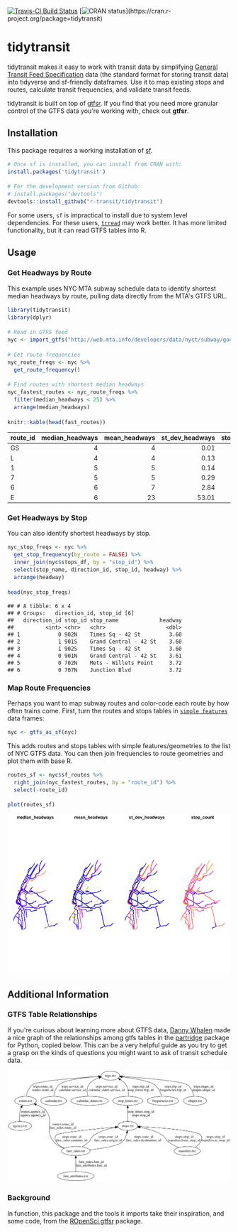 [![Travis-CI Build
Status](https://travis-ci.com/r-transit/tidytransit.svg?branch=master)](https://travis-ci.com/r-transit/tidytransit)
[![CRAN
status](https://www.r-pkg.org/badges/version/tidytransit?)](https://cran.r-project.org/package=tidytransit)

# tidytransit

tidytransit makes it easy to work with transit data by simplifying [General Transit Feed Specification](http://gtfs.org/) data (the standard format for storing transit data) into tidyverse and sf-friendly dataframes. Use it to map existing stops and routes, calculate transit frequencies, and validate transit feeds.

tidytransit is built on top of [gtfsr](https://github.com/ropensci/gtfsr). If you find that you need more granular control of the GTFS data you're working with, check out **gtfsr**.

## Installation

This package requires a working installation of [sf](https://github.com/r-spatial/sf#installing). 

``` r
# Once sf is installed, you can install from CRAN with: 
install.packages('tidytransit')

# For the development version from Github:
# install.packages("devtools")
devtools::install_github("r-transit/tidytransit")
```

For some users, `sf` is impractical to install due to system level dependencies. For these users, [`trread`](https://github.com/r-transit/trread) may work better. It has more limited functionality, but it can read GTFS tables into R. 

## Usage

### Get Headways by Route

This example uses NYC MTA subway schedule data to identify shortest median headways by route, pulling data directly from the MTA's GTFS URL.

``` r
library(tidytransit)
library(dplyr)

# Read in GTFS feed
nyc <- import_gtfs("http://web.mta.info/developers/data/nyct/subway/google_transit.zip")

# Get route frequencies
nyc_route_freqs <- nyc %>% 
  get_route_frequency()

# Find routes with shortest median headways
nyc_fastest_routes <- nyc_route_freqs %>% 
  filter(median_headways < 25) %>% 
  arrange(median_headways)

knitr::kable(head(fast_routes))
```

| route\_id | median\_headways | mean\_headways | st\_dev\_headways | stop\_count |
| :-------- | ---------------: | -------------: | ----------------: | ----------: |
| GS        |                4 |              4 |              0.01 |           4 |
| L         |                4 |              4 |              0.13 |          48 |
| 1         |                5 |              5 |              0.14 |          76 |
| 7         |                5 |              5 |              0.29 |          44 |
| 6         |                6 |              7 |              2.84 |          76 |
| E         |                6 |             23 |             53.01 |          48 |


### Get Headways by Stop

You can also identify shortest headways by stop.

``` r
nyc_stop_freqs <- nyc %>% 
  get_stop_frequency(by_route = FALSE) %>%
  inner_join(nyc$stops_df, by = "stop_id") %>%
  select(stop_name, direction_id, stop_id, headway) %>%
  arrange(headway)

head(nyc_stop_freqs)
```

    ## # A tibble: 6 x 4
    ## # Groups:   direction_id, stop_id [6]
    ##   direction_id stop_id stop_name             headway
    ##          <int> <chr>   <chr>                   <dbl>
    ## 1            0 902N    Times Sq - 42 St         3.60
    ## 2            1 901S    Grand Central - 42 St    3.60
    ## 3            1 902S    Times Sq - 42 St         3.60
    ## 4            0 901N    Grand Central - 42 St    3.61
    ## 5            0 702N    Mets - Willets Point     3.72
    ## 6            0 707N    Junction Blvd            3.72


### Map Route Frequencies

Perhaps you want to map subway routes and color-code each route by how often trains come. First, turn the routes and stops tables in [`simple features`](https://github.com/r-spatial/sf) data frames:

``` r
nyc <- gtfs_as_sf(nyc)
```

This adds routes and stops tables with simple features/geometries to the list of NYC GTFS data. You can then join frequencies to route geometries and plot them with base R.

``` r
routes_sf <- nyc$sf_routes %>% 
  right_join(nyc_fastest_routes, by = "route_id") %>% 
  select(-route_id)

plot(routes_sf)
```

![headways-by-route](man/figures/plot1-1.png)<!-- -->

## Additional Information

### GTFS Table Relationships

If you're curious about learning more about GTFS data, [Danny Whalen](https://github.com/invisiblefunnel) made a nice graph of
the relationships among gtfs tables in the
[partridge](https://github.com/remix/partridge) package for Python,
copied below. This can be a very helpful guide as you try to get a grasp
on the kinds of questions you might want to ask of transit schedule
data.

![gtfs-relationship-diagram](man/figures/dependency-graph.png)

### Background

In function, this package and the tools it imports take their inspiration, and some code, from the [ROpenSci gtfsr](https://github.com/ropensci/gtfsr) package.
